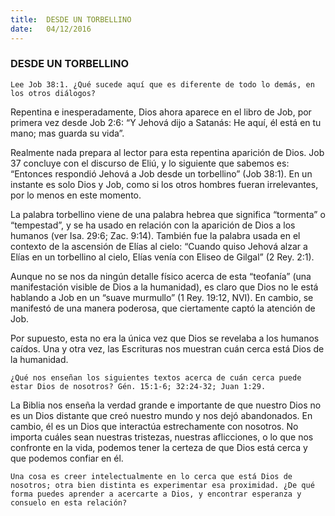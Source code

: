```yaml
---
title:  DESDE UN TORBELLINO
date:   04/12/2016
---
```


### DESDE UN TORBELLINO

`Lee Job 38:1. ¿Qué sucede aquí que es diferente de todo lo demás, en los otros diálogos?`

Repentina e inesperadamente, Dios ahora aparece en el libro de Job, por primera vez desde Job 2:6: “Y Jehová dijo a Satanás: He aquí, él está en tu mano; mas guarda su vida”.

Realmente nada prepara al lector para esta repentina aparición de Dios. Job 37 concluye con el discurso de Eliú, y lo siguiente que sabemos es: “Entonces respondió Jehová a Job desde un torbellino” (Job 38:1). En un instante es solo Dios y Job, como si los otros hombres fueran irrelevantes, por lo menos en este momento.

La palabra torbellino viene de una palabra hebrea que significa “tormenta” o “tempestad”, y se ha usado en relación con la aparición de Dios a los humanos (ver Isa. 29:6; Zac. 9:14). También fue la palabra usada en el contexto de la ascensión de Elías al cielo: “Cuando quiso Jehová alzar a Elías en un torbellino al cielo, Elías venía con Eliseo de Gilgal” (2 Rey. 2:1).

Aunque no se nos da ningún detalle físico acerca de esta “teofanía” (una manifestación visible de Dios a la humanidad), es claro que Dios no le está hablando a Job en un “suave murmullo” (1 Rey. 19:12, NVI). En cambio, se manifestó de una manera poderosa, que ciertamente captó la atención de Job.

Por supuesto, esta no era la única vez que Dios se revelaba a los humanos caídos. Una y otra vez, las Escrituras nos muestran cuán cerca está Dios de la humanidad.

`¿Qué nos enseñan los siguientes textos acerca de cuán cerca puede estar Dios de nosotros? Gén. 15:1-6; 32:24-32; Juan 1:29.`

La Biblia nos enseña la verdad grande e importante de que nuestro Dios no es un Dios distante que creó nuestro mundo y nos dejó abandonados. En cambio, él es un Dios que interactúa estrechamente con nosotros. No importa cuáles sean nuestras tristezas, nuestras aflicciones, o lo que nos confronte en la vida, podemos tener la certeza de que Dios está cerca y que podemos confiar en él.

`Una cosa es creer intelectualmente en lo cerca que está Dios de nosotros; otra bien distinta es experimentar esa proximidad. ¿De qué forma puedes aprender a acercarte a Dios, y encontrar esperanza y consuelo en esta relación?`